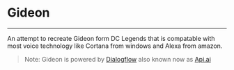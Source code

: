 # Gideon

---

An attempt to recreate Gideon form DC Legends that is compatable with most voice technology like Cortana from windows and Alexa from amazon.

> Note: Gideon is powered by [Dialogflow](https://dialogflow.com/) also known now as [Api.ai](https://api.ai/)
